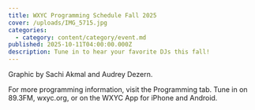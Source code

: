 ```yaml
---
title: WXYC Programming Schedule Fall 2025
cover: /uploads/IMG_5715.jpg
categories:
  - category: content/category/event.md
published: 2025-10-11T04:00:00.000Z
description: Tune in to hear your favorite DJs this fall!
---
```


Graphic by Sachi Akmal and Audrey Dezern.

For more programming information, visit the Programming tab. Tune in on 89.3FM, wxyc.org, or on the WXYC App for iPhone and Android.
